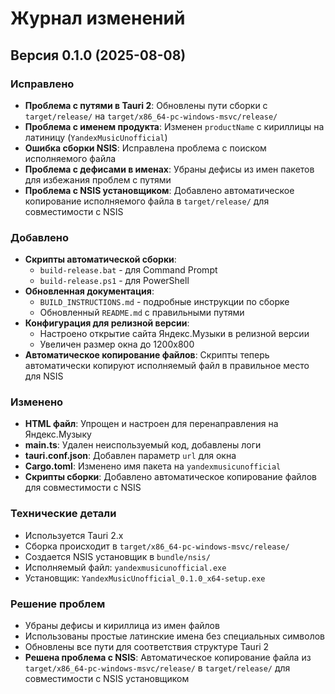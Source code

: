 # Журнал изменений

## Версия 0.1.0 (2025-08-08)

### Исправлено
- **Проблема с путями в Tauri 2**: Обновлены пути сборки с `target/release/` на `target/x86_64-pc-windows-msvc/release/`
- **Проблема с именем продукта**: Изменен `productName` с кириллицы на латиницу (`YandexMusicUnofficial`)
- **Ошибка сборки NSIS**: Исправлена проблема с поиском исполняемого файла
- **Проблема с дефисами в именах**: Убраны дефисы из имен пакетов для избежания проблем с путями
- **Проблема с NSIS установщиком**: Добавлено автоматическое копирование исполняемого файла в `target/release/` для совместимости с NSIS

### Добавлено
- **Скрипты автоматической сборки**:
  - `build-release.bat` - для Command Prompt
  - `build-release.ps1` - для PowerShell
- **Обновленная документация**:
  - `BUILD_INSTRUCTIONS.md` - подробные инструкции по сборке
  - Обновленный `README.md` с правильными путями
- **Конфигурация для релизной версии**:
  - Настроено открытие сайта Яндекс.Музыки в релизной версии
  - Увеличен размер окна до 1200x800
- **Автоматическое копирование файлов**: Скрипты теперь автоматически копируют исполняемый файл в правильное место для NSIS

### Изменено
- **HTML файл**: Упрощен и настроен для перенаправления на Яндекс.Музыку
- **main.ts**: Удален неиспользуемый код, добавлены логи
- **tauri.conf.json**: Добавлен параметр `url` для окна
- **Cargo.toml**: Изменено имя пакета на `yandexmusicunofficial`
- **Скрипты сборки**: Добавлено автоматическое копирование файлов для совместимости с NSIS

### Технические детали
- Используется Tauri 2.x
- Сборка происходит в `target/x86_64-pc-windows-msvc/release/`
- Создается NSIS установщик в `bundle/nsis/`
- Исполняемый файл: `yandexmusicunofficial.exe`
- Установщик: `YandexMusicUnofficial_0.1.0_x64-setup.exe`

### Решение проблем
- Убраны дефисы и кириллица из имен файлов
- Использованы простые латинские имена без специальных символов
- Обновлены все пути для соответствия структуре Tauri 2
- **Решена проблема с NSIS**: Автоматическое копирование файла из `target/x86_64-pc-windows-msvc/release/` в `target/release/` для совместимости с NSIS установщиком
